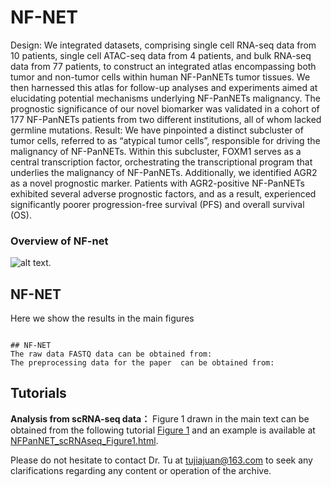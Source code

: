 # NF-NET
Design: We integrated datasets, comprising single cell RNA-seq data from 10 patients, single cell ATAC-seq data from 4 patients, and bulk RNA-seq data from 77 patients, to construct an integrated atlas encompassing both tumor and non-tumor cells within human NF-PanNETs tumor tissues. We then harnessed this atlas for follow-up analyses and experiments aimed at elucidating potential mechanisms underlying NF-PanNETs malignancy. The prognostic significance of our novel biomarker was validated in a cohort of 177 NF-PanNETs patients from two different institutions, all of whom lacked germline mutations.
Result: We have pinpointed a distinct subcluster of tumor cells, referred to as “atypical tumor cells”, responsible for driving the malignancy of NF-PanNETs. Within this subcluster, FOXM1 serves as a central transcription factor, orchestrating the transcriptional program that underlies the malignancy of NF-PanNETs. Additionally, we identified AGR2 as a novel prognostic marker. Patients with AGR2-positive NF-PanNETs exhibited several adverse prognostic factors, and as a result, experienced significantly poorer progression-free survival (PFS) and overall survival (OS). 

### Overview of NF-net
![alt
text](https://github.com/TJJjiajuan/NF-NET/blob/main/Doc/Main.png?raw=true).


## NF-NET
Here we show the results in the main figures
```

## NF-NET
The raw data FASTQ data can be obtained from:
The preprocessing data for the paper  can be obtained from:
```

## Tutorials
**Analysis from scRNA-seq data：**
Figure 1 drawn in the main text  can be obtained from the following tutorial [Figure 1](https://github.com/TJJjiajuan/NF-NET/blob/main/Tutorials/NFPanNET_scRNAseq_Figure1.Rmd) and an example is available at [NFPanNET_scRNAseq_Figure1.html](https://htmlpreview.github.io/?https://github.com/TJJjiajuan/NF-NET/blob/main/Tutorials/NFPanNET_scRNAseq_Figure1.html).


Please do not hesitate to contact Dr. Tu at tujiajuan@163.com
to seek any clarifications regarding any content or operation of the
archive.

